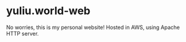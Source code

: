 # yuliu.world-web
No worries, this is my personal website!
Hosted in AWS, using Apache HTTP server.
